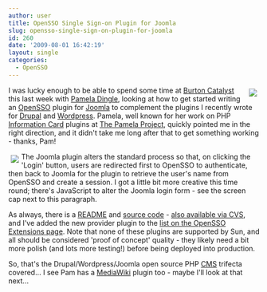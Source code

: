 ```yaml
---
author: user
title: OpenSSO Single Sign-on Plugin for Joomla
slug: opensso-single-sign-on-plugin-for-joomla
id: 260
date: '2009-08-01 16:42:19'
layout: single
categories:
  - OpenSSO
---
```


<span style="margin: 5px; float: right;">[![](http://blog.superpat.com/wp-content/uploads/2009/09/OpenSSOJoomla.png)](https://opensso.dev.java.net/public/extensions/#authnproviders)</span>

I was lucky enough to be able to spend some time at [Burton Catalyst](http://www.catalyst.burtongroup.com/Na09/) this last week with [Pamela Dingle](http://eternallyoptimistic.com/), looking at how to get started writing an [OpenSSO](http://opensso.org/) plugin for [Joomla](http://joomla.org) to complement the plugins I recently wrote for [Drupal](http://blog.superpat.com/2009/07/25/opensso-single-sign-on-module-for-drupal/) and [Wordpress](http://blog.superpat.com/2009/07/27/opensso-single-sign-on-plugin-for-wordpress/). Pamela, well known for her work on PHP [Information Card](http://en.wikipedia.org/wiki/Information_Card) plugins at [The Pamela Project](http://pamelaproject.com/), quickly pointed me in the right direction, and it didn't take me long after that to get something working - thanks, Pam!

<span style="margin: 5px; float: left;">![](http://blog.superpat.com/JoomlaLogin.png)</span> The Joomla plugin alters the standard process so that, on clicking the 'Login' button, users are redirected first to OpenSSO to authenticate, then back to Joomla for the plugin to retrieve the user's name from OpenSSO and create a session. I got a little bit more creative this time round; there's JavaScript to alter the Joomla login form - see the screen cap next to this paragraph.

As always, there is a [README](https://opensso.dev.java.net/source/browse/opensso/extensions/joomlaplugin/README.txt?view=markup) and [source code](https://opensso.dev.java.net/source/browse/opensso/extensions/joomlaplugin/opensso/) - [also available via CVS](https://opensso.dev.java.net/public/about/faqcenter/faqgetstart.html#checkout), and I've added the new provider plugin to the [list on the OpenSSO Extensions page](https://opensso.dev.java.net/public/extensions/#authnproviders). Note that none of these plugins are supported by Sun, and all should be considered 'proof of concept' quality - they likely need a bit more polish (and lots more testing!) before being deployed into production.

So, that's the Drupal/Wordpress/Joomla open source PHP [CMS](http://en.wikipedia.org/wiki/Content_Management_System) trifecta covered... I see Pam has a [MediaWiki](http://www.mediawiki.org/) plugin too - maybe I'll look at that next...